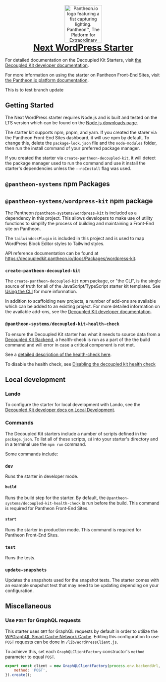 <div align="center">
	<picture>
  	<source media="(prefers-color-scheme: dark)" srcset="https://raw.githubusercontent.com/pantheon-systems/decoupled-kit-js/canary/web/static/img/W_Fist-Tagline.png">
  	<img height="120" alt="Pantheon.io logo featuring a fist capturing lighting. Pantheon™, The Platform for Extraordinary Websites." src="https://raw.githubusercontent.com/pantheon-systems/decoupled-kit-js/canary/web/static/img/B_Fist-Tagline.png">
	</picture>
	<a href="https://decoupledkit.pantheon.io/docs#next-wordpress-starter">
		<h1 style="margin:auto;" align="center">Next WordPress Starter</h1>
	</a>
</div>

For detailed documentation on the Decoupled Kit Starters, visit
[the Decoupled Kit developer documentation](https://decoupledkit.pantheon.io).

For more information on using the starter on Pantheon Front-End Sites, visit
[the Pantheon.io platform documentation](https://docs.pantheon.io/guides/decoupled/).

This is to test branch update

## Getting Started

The Next WordPress starter requires Node.js and is built and tested on the LTS
version which can be found on the
[Node.js downloads page](https://nodejs.org/en/download).

The starter kit supports npm, pnpm, and yarn. If you created the starer via the
Pantheon Front-End Sites dashboard, it will use npm by default. To change this,
delete the `package-lock.json` file and the `node-modules` folder, then run the
install command of your preferred package manager.

If you created the starter via `create-pantheon-decoupled-kit`, it will detect
the package manager used to run the command and use it install the starter's
dependencies unless the `--noInstall` flag was used.

## `@pantheon-systems` npm Packages

## `@pantheon-systems/wordpress-kit` npm package

The Pantheon
[`@pantheon-systems/wordpress-kit`](https://www.npmjs.com/package/@pantheon-systems/wordpress-kit)
is included as a dependency in this project. This allows developers to make use
of utility functions to simplify the process of building and maintaining a
Front-End site on Pantheon.

The `tailwindcssPlugin` is included in this project and is used to map WordPress
Block Editor styles to Tailwind styles.

API reference documentation can be found at
https://decoupledkit.pantheon.io/docs/Packages/wordpress-kit.

### `create-pantheon-decoupled-kit`

The `create-pantheon-decoupled-kit` npm package, or "the CLI", is the single
source of truth for all of the JavaScript/TypeScript starter kit templates. See
[Using the CLI](https://decoupledkit.pantheon.io/docs/frontend-starters/using-the-cli)
for more information.

In addition to scaffolding new projects, a number of add-ons are available which
can be added to an existing project. For more detailed information on the
available add-ons, see the
[Decoupled Kit developer documentation](https://decoupledkit.pantheon.io/docs/frontend-starters/using-the-cli#add-ons).

### `@pantheon-systems/decoupled-kit-health-check`

To ensure the Decoupled Kit starter has what it needs to source data from a
[Decoupled Kit Backend](https://decoupledkit.pantheon.io/docs/backend-starters),
a health-check is run as a part of the the build command and will error in case
a critical component is not met.

See a
[detailed description of the health-check here](https://github.com/pantheon-systems/decoupled-kit-js/tree/canary/packages/decoupled-kit-health-check#what-does-it-do).

To disable the health check, see
[Disabling the decoupled kit health check](https://decoupledkit.pantheon.io/docs/frontend-starters/nextjs/nextjs-wordpress/troubleshooting#disabling-the-decoupled-kit-health-check)

## Local development

### Lando

To configure the starter for local development with Lando, see the
[Decoupled Kit developer docs on Local Development](https://decoupledkit.pantheon.io/docs/backend-starters/decoupled-wordpress/local-development).

### Commands

The Decoupled Kit starters include a number of scripts defined in the
`package.json`. To list all of these scripts, `cd` into your starter's directory
and in a terminal use the `npm run` command.

Some commands include:

### `dev`

Runs the starter in developer mode.

#### `build`

Runs the build step for the starter. By default, the
`@pantheon-systems/decoupled-kit-health-check` is run before the build. This
command is required for Pantheon Front-End Sites.

#### `start`

Runs the starter in production mode. This command is required for Pantheon
Front-End Sites.

### `test`

Runs the tests.

### `update-snapshots`

Updates the snapshots used for the snapshot tests. The starter comes with an
example snapshot test that may need to be updating depending on your
configuration.

## Miscellaneous

### Use `POST` for GraphQL requests

This starter uses `GET` for GraphQL requests by default in order to utilize the
[WPGraphQL Smart Cache Network Cache](https://github.com/wp-graphql/wp-graphql-smart-cache/blob/main/docs/network-cache.md#network-cache).
Editing this configuration to use `POST` requests can be done in
`/lib/WordPressClient.js`.

To achieve this, set each `GraphQLClientFactory` constructor's `method`
parameter to equal `POST`.

```js
export const client = new GraphQLClientFactory(process.env.backendUrl, {
	method: 'POST',
}).create();
```
